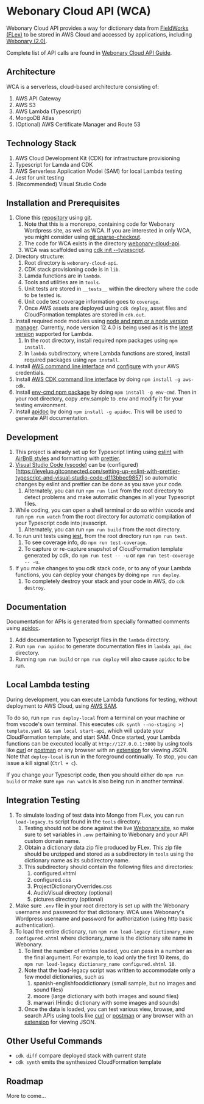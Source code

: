# Webonary Cloud API (WCA)
Webonary Cloud API provides a way for dictionary data from [FieldWorks (FLex)](https://github.com/sillsdev/FieldWorks) to be stored in AWS Cloud and accessed by applications, including [Webonary (2.0)](https://www.webonary.org).

Complete list of API calls are found in [Webonary Cloud API Guide](./lambda_api_doc/index.html).
## Architecture
WCA is a serverless, cloud-based architecture consisting of:
1. AWS API Gateway
2. AWS S3
3. AWS Lambda (Typescript)
4. MongoDB Atlas
5. (Optional) AWS Certificate Manager and Route 53 

## Technology Stack
1. AWS Cloud Development Kit (CDK) for infrastructure provisioning
2. Typescript for Lamda and CDK
3. AWS Serverless Application Model (SAM) for local Lambda testing
4. Jest for unit testing
5. (Recommended) Visual Studio Code

## Installation and Prerequisites
1. Clone this [repository](https://github.com/sillsdev/webonary.git) using [git](https://git-scm.com/).
   1. Note that this is a monorepo, containing code for Webonary Wordpress site, as well as WCA. If you are interested in only WCA, you might consider using [git sparse-checkout](https://github.blog/2020-01-17-bring-your-monorepo-down-to-size-with-sparse-checkout/).
   2. The code for WCA exists in the directory [webonary-cloud-api](https://github.com/sillsdev/webonary/tree/master/webonary-cloud-api).
   3. WCA was scaffolded using [cdk init --typescript](https://docs.aws.amazon.com/cdk/latest/guide/getting_started.html). 
2. Directory structure:
   1. Root directory is `webonary-cloud-api`.
   2. CDK stack provisioning code is in `lib`.
   3. Lamda functions are in `lambda`.
   4. Tools and utilities are in `tools`. 
   5. Unit tests are stored in `__tests__` within the directory where the code to be tested is. 
   6. Unit code test coverage information goes to `coverage`.
   7. Once AWS assets are deployed using `cdk deploy`, asset files and CloudFormation templates are stored in `cdk.out`.
3. Install required node modules using [node and npm or a node version manager](https://docs.npmjs.com/downloading-and-installing-node-js-and-npm). Currently, node version 12.4.0 is being used as it is the [latest version](https://aws.amazon.com/blogs/compute/node-js-12-x-runtime-now-available-in-aws-lambda/) supported for Lambda.
   1. In the root directory, install required npm packages using `npm install`.
   2. In `lambda` subdirectory, where Lambda functions are stored, install required packages using `npm install`.
4. Install [AWS command line interface](https://docs.aws.amazon.com/cli/latest/userguide/install-cliv2.html) and [configure](https://docs.aws.amazon.com/cli/latest/userguide/cli-chap-configure.html) with your AWS credentials.
5. Install [AWS CDK command line interface](https://docs.aws.amazon.com/cdk/latest/guide/getting_started.html) by doing `npm install -g aws-cdk`.
6. Install [env-cmd npm package](https://www.npmjs.com/package/env-cmd) by doing `npm install -g env-cmd`. Then in your root directory, copy .env.sample to .env and modify it for your testing environment.
7. Install [apidoc](https://apidocjs.com) by doing `npm install -g apidoc`. This will be used to generate API documentation.

## Development
1. This project is already set up for Typescript linting using [eslint](https://eslint.org/) with [AirBnB styles](https://www.npmjs.com/package/eslint-config-airbnb-typescript) and formatting with [prettier](https://github.com/prettier/prettier-eslint). 
2. [Visual Studio Code (vscode)](https://code.visualstudio.com/) can be (configured)[https://levelup.gitconnected.com/setting-up-eslint-with-prettier-typescript-and-visual-studio-code-d113bbec9857] so automatic changes by eslint and prettier can be done as you save your code. 
   1. Alternately, you can run `npm run lint` from the root directory to detect problems and make automatic changes in all your Typescript files.
3. While coding, you can open a shell terminal or do so within vscode and run `npm run watch` from the root directory for automatic compilation of your Typescript code into javascript.
   1. Alternately, you can run `npm run build` from the root directory.
4. To run unit tests using [jest](https://jestjs.io/), from the root directory run `npm run test`.
   1. To see coverage info, do `npm run test-coverage`.
   2. To capture or re-capture snapshot of CloudFormation template generated by cdk, do `npm run test -- -u` or `npm run test-coverage -- -u`.
5. If you make changes to you cdk stack code, or to any of your Lambda functions, you can deploy your changes by doing `npm run deploy`.
   1. To completely destroy your stack and your code in AWS, do `cdk destroy`.

## Documentation
Documentation for APIs is generated from specially formatted comments using [apidoc](https://apidocjs.com).

1. Add documentation to Typescript files in the `lambda` directory.
2. Run `npm run apidoc` to generate documentation files in `lambda_api_doc` directory.
3. Running `npm run build` or `npm run deploy` will also cause `apidoc` to be run.

## Local Lambda testing
During development, you can execute Lambda functions for testing, without deployment to AWS Cloud, using [AWS SAM](https://aws.amazon.com/serverless/sam/).

To do so, run  `npm run deploy-local` from a terminal on your machine or from vscode's own terminal. This executes `cdk synth --no-staging >| template.yaml && sam local start-api`, which will update your CloudFormation template, and start SAM. Once started, your Lambda functions can be executed locally at `http://127.0.0.1:3000` by using tools like [curl](https://curl.haxx.se/) or [postman](https://www.postman.com/) or any browser with an [extension](https://chrome.google.com/webstore/detail/jsonview/chklaanhfefbnpoihckbnefhakgolnmc?hl=en) for viewing JSON. Note that `deploy-local` is run in the foreground continually. To stop, you can issue a kill signal (`Ctrl + c`).

If you change your Typescript code, then you should either do `npm run build` or make sure `npm run watch` is also being run in another terminal.  

## Integration Testing
1. To simulate loading of test data into Mongo from FLex, you can run `load-legacy.ts` script found in the `tools` directory.
   1. Testing should not be done against the live [Webonary site](https://www.webonary.org), so make sure to set variables in `.env` pertaining to Webonary and your API custom domain name.
   2. Obtain a dictionary data zip file produced by FLex. This zip file should be unzipped and stored as a subdirectory in `tools` using the dictionary name as its subdirectory name.
   3. This subdirectory should contain the following files and directories:
      1. configured.xhtml
      2. configured.css
      3. ProjectDictionaryOverrides.css
      4. AudioVisual directory (optional)
      5. pictures directory (optional)
2. Make sure `.env` file in your root directory is set up with the Webonary username and password for that dictionary. WCA uses Webonary's Wordpress username and password for authorization (using http basic authentication).
3. To load the entire dictionary, run `npm run load-legacy dictionary_name configured.xhtml` where dictionary_name is the dictionary site name in Webonary.
   1. To limit the number of entries loaded, you can pass in a number as the final argument. For example, to load only the first 10 items, do `npm run load-legacy dictionary_name configured.xhtml 10`.
   2. Note that the load-legacy script was written to accommodate only a few model dictionaries, such as 
      1. spanish-englishfooddictionary (small sample, but no images and sound files)
      2. moore (large dictionary with both images and sound files)
      3. marwari (Hindic dictionary with some images and sounds)
   3. Once the data is loaded, you can test various view, browse, and search APIs using tools like [curl](https://curl.haxx.se/) or [postman](https://www.postman.com/) or any browser with an [extension](https://chrome.google.com/webstore/detail/jsonview/chklaanhfefbnpoihckbnefhakgolnmc?hl=en) for viewing JSON. 

## Other Useful Commands
 * `cdk diff`        compare deployed stack with current state
 * `cdk synth`       emits the synthesized CloudFormation template

## Roadmap
More to come...
